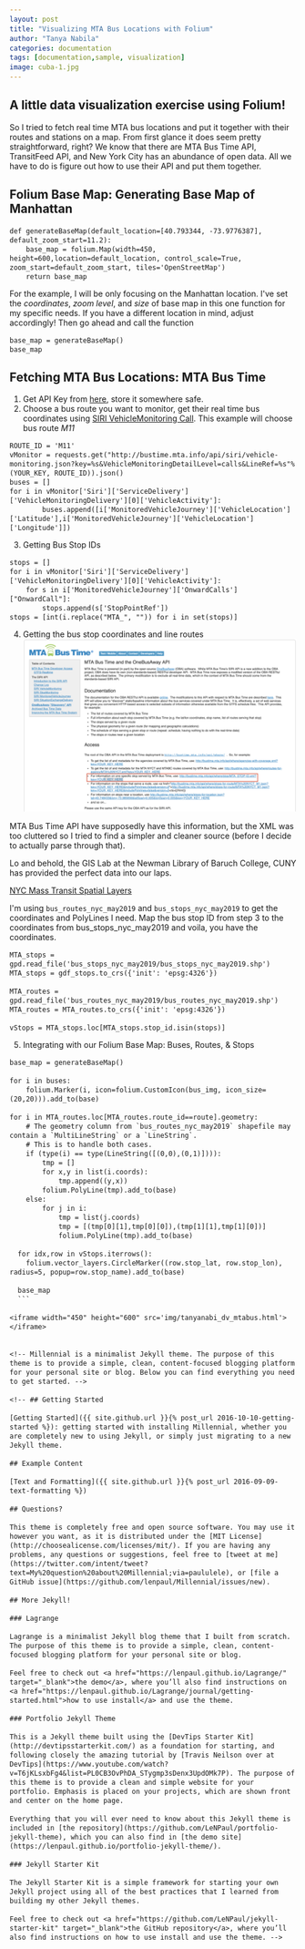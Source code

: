 ```yaml
---
layout: post
title: "Visualizing MTA Bus Locations with Folium"
author: "Tanya Nabila"
categories: documentation
tags: [documentation,sample, visualization]
image: cuba-1.jpg
---
```


## A little data visualization exercise using Folium!
So I tried to fetch real time MTA bus locations and put it together with their routes and stations on a map. From first glance it does seem pretty straightforward, right? We know that there are MTA Bus Time API, TransitFeed API, and New York City has an abundance of open data. All we have to do is figure out how to use their API and put them together.

## Folium Base Map: Generating Base Map of Manhattan
```
def generateBaseMap(default_location=[40.793344, -73.9776387], default_zoom_start=11.2):
    base_map = folium.Map(width=450, height=600,location=default_location, control_scale=True, zoom_start=default_zoom_start, tiles='OpenStreetMap')
    return base_map
```
For the example, I will be only focusing on the Manhattan location. I've set the _coordinates_, _zoom level_, and _size_ of base map in this one function for my specific needs. If you have a different location in mind, adjust accordingly! Then go ahead and call the function
```
base_map = generateBaseMap()
base_map
```

## Fetching MTA Bus Locations: MTA Bus Time
1. Get API Key from [here](http://spreadsheets.google.com/viewform?hl=en&formkey=dG9kcGIxRFpSS0NhQWM4UjA0V0VkNGc6MQ#gid=0), store it somewhere safe.
2. Choose a bus route you want to monitor, get their real time bus coordinates using [SIRI VehicleMonitoring Call](http://bustime.mta.info/wiki/Developers/SIRIVehicleMonitoring). This example will choose bus route *M11*
```
ROUTE_ID = 'M11'
vMonitor = requests.get("http://bustime.mta.info/api/siri/vehicle-monitoring.json?key=%s&VehicleMonitoringDetailLevel=calls&LineRef=%s"%(YOUR_KEY, ROUTE_ID)).json()
buses = []
for i in vMonitor['Siri']['ServiceDelivery']['VehicleMonitoringDelivery'][0]['VehicleActivity']:
        buses.append([i['MonitoredVehicleJourney']['VehicleLocation']['Latitude'],i['MonitoredVehicleJourney']['VehicleLocation']['Longitude']])
```
3. Getting Bus Stop IDs
  ```
  stops = []
  for i in vMonitor['Siri']['ServiceDelivery']['VehicleMonitoringDelivery'][0]['VehicleActivity']:
      for s in i['MonitoredVehicleJourney']['OnwardCalls']["OnwardCall"]:
          stops.append(s['StopPointRef'])
  stops = [int(i.replace("MTA_", "")) for i in set(stops)]
  ```

4. Getting the bus stop coordinates and line routes <br>
![](img/MTA_Bus.png)<br>

  MTA Bus Time API have supposedly have this information, but the XML was too cluttered so I tried to find a simpler and cleaner source (before I decide to actually parse through that). <br>

  Lo and behold, the GIS Lab at the Newman Library of Baruch College, CUNY has provided the perfect data into our laps.

  [NYC Mass Transit Spatial Layers](https://www.baruch.cuny.edu/confluence/pages/viewpage.action?pageId=28016896)

  I'm using `bus_routes_nyc_may2019` and `bus_stops_nyc_may2019` to get the coordinates and PolyLines I need. Map the bus stop ID from step 3 to the coordinates from bus_stops_nyc_may2019 and voila, you have the coordinates.

  ```
  MTA_stops = gpd.read_file('bus_stops_nyc_may2019/bus_stops_nyc_may2019.shp')
  MTA_stops = gdf_stops.to_crs({'init': 'epsg:4326'})

  MTA_routes = gpd.read_file('bus_routes_nyc_may2019/bus_routes_nyc_may2019.shp')
  MTA_routes = MTA_routes.to_crs({'init': 'epsg:4326'})

  vStops = MTA_stops.loc[MTA_stops.stop_id.isin(stops)]
  ```

5. Integrating with our Folium Base Map: Buses, Routes, & Stops
  ```
  base_map = generateBaseMap()

  for i in buses:
      folium.Marker(i, icon=folium.CustomIcon(bus_img, icon_size=(20,20))).add_to(base)

  for i in MTA_routes.loc[MTA_routes.route_id==route].geometry:
      # The geometry column from `bus_routes_nyc_may2019` shapefile may contain a `MultiLineString` or a `LineString`.
      # This is to handle both cases.
      if (type(i) == type(LineString([(0,0),(0,1)]))):
          tmp = []
          for x,y in list(i.coords):
              tmp.append((y,x))
          folium.PolyLine(tmp).add_to(base)
      else:
          for j in i:
              tmp = list(j.coords)
              tmp = [(tmp[0][1],tmp[0][0]),(tmp[1][1],tmp[1][0])]
              folium.PolyLine(tmp).add_to(base)

    for idx,row in vStops.iterrows():
      folium.vector_layers.CircleMarker((row.stop_lat, row.stop_lon), radius=5, popup=row.stop_name).add_to(base)

    base_map
    ```

<iframe width="450" height="600" src='img/tanyanabi_dv_mtabus.html'></iframe>


<!-- Millennial is a minimalist Jekyll theme. The purpose of this theme is to provide a simple, clean, content-focused blogging platform for your personal site or blog. Below you can find everything you need to get started. -->

<!-- ## Getting Started

[Getting Started]({{ site.github.url }}{% post_url 2016-10-10-getting-started %}): getting started with installing Millennial, whether you are completely new to using Jekyll, or simply just migrating to a new Jekyll theme.

## Example Content

[Text and Formatting]({{ site.github.url }}{% post_url 2016-09-09-text-formatting %})

## Questions?

This theme is completely free and open source software. You may use it however you want, as it is distributed under the [MIT License](http://choosealicense.com/licenses/mit/). If you are having any problems, any questions or suggestions, feel free to [tweet at me](https://twitter.com/intent/tweet?text=My%20question%20about%20Millennial;via=paululele), or [file a GitHub issue](https://github.com/lenpaul/Millennial/issues/new).

## More Jekyll!

### Lagrange

Lagrange is a minimalist Jekyll blog theme that I built from scratch. The purpose of this theme is to provide a simple, clean, content-focused blogging platform for your personal site or blog.

Feel free to check out <a href="https://lenpaul.github.io/Lagrange/" target="_blank">the demo</a>, where you’ll also find instructions on <a href="https://lenpaul.github.io/Lagrange/journal/getting-started.html">how to use install</a> and use the theme.

### Portfolio Jekyll Theme

This is a Jekyll theme built using the [DevTips Starter Kit](http://devtipsstarterkit.com/) as a foundation for starting, and following closely the amazing tutorial by [Travis Neilson over at DevTips](https://www.youtube.com/watch?v=T6jKLsxbFg4&list=PL0CB3OvPhDA_STygmp3sDenx3UpdOMk7P). The purpose of this theme is to provide a clean and simple website for your portfolio. Emphasis is placed on your projects, which are shown front and center on the home page.

Everything that you will ever need to know about this Jekyll theme is included in [the repository](https://github.com/LeNPaul/portfolio-jekyll-theme), which you can also find in [the demo site](https://lenpaul.github.io/portfolio-jekyll-theme/).

### Jekyll Starter Kit

The Jekyll Starter Kit is a simple framework for starting your own Jekyll project using all of the best practices that I learned from building my other Jekyll themes.

Feel free to check out <a href="https://github.com/LeNPaul/jekyll-starter-kit" target="_blank">the GitHub repository</a>, where you’ll also find instructions on how to use install and use the theme. -->
